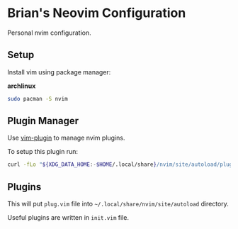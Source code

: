 # Brian's Neovim Configuration

Personal nvim configuration.

## Setup

Install vim using package manager:

**archlinux**
```sh
sudo pacman -S nvim
```

## Plugin Manager

Use [vim-plugin](https://github.com/junegunn/vim-plug) to manage nvim plugins.

To setup this plugin run:

```sh
curl -fLo "${XDG_DATA_HOME:-$HOME/.local/share}/nvim/site/autoload/plug.vim" --create-dirs 'https://raw.githubusercontent.com/junegunn/vim-plug/master/plug.vim'
```

## Plugins

This will put `plug.vim` file into `~/.local/share/nvim/site/autoload` directory.

Useful plugins are written in `init.vim` file.

